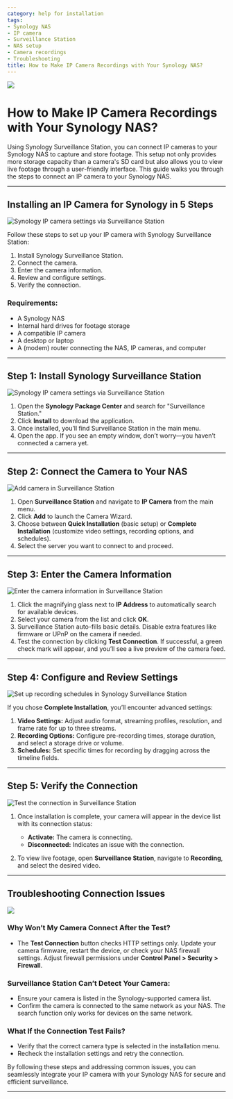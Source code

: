 ```yaml
---
category: help for installation
tags:
- Synology NAS
- IP camera
- Surveillance Station
- NAS setup
- Camera recordings
- Troubleshooting
title: How to Make IP Camera Recordings with Your Synology NAS?
---
```

![](/assets/images/nas/85ea79a79c42fd94608ddf4bd3b905cb.jpeg)

# How to Make IP Camera Recordings with Your Synology NAS?

Using Synology Surveillance Station, you can connect IP cameras to your Synology NAS to capture and store footage. This setup not only provides more storage capacity than a camera's SD card but also allows you to view live footage through a user-friendly interface. This guide walks you through the steps to connect an IP camera to your Synology NAS.

---

## Installing an IP Camera for Synology in 5 Steps

![Synology IP camera settings via Surveillance Station](/assets/images/nas/d9827851e80ee58611c02b6a8666574a.jpeg)

Follow these steps to set up your IP camera with Synology Surveillance Station:

1. Install Synology Surveillance Station.  
2. Connect the camera.  
3. Enter the camera information.  
4. Review and configure settings.  
5. Verify the connection.

### Requirements:

- A Synology NAS  
- Internal hard drives for footage storage  
- A compatible IP camera  
- A desktop or laptop  
- A (modem) router connecting the NAS, IP cameras, and computer  

---

## Step 1: Install Synology Surveillance Station

![Synology IP camera settings via Surveillance Station](/assets/images/nas/d9827851e80ee58611c02b6a8666574a.jpeg)

1. Open the **Synology Package Center** and search for "Surveillance Station."  
2. Click **Install** to download the application.  
3. Once installed, you’ll find Surveillance Station in the main menu.  
4. Open the app. If you see an empty window, don’t worry—you haven’t connected a camera yet.

---

## Step 2: Connect the Camera to Your NAS

![Add camera in Surveillance Station](/assets/images/nas/15c97edf32503c3983f324a850517bb4.jpeg)

1. Open **Surveillance Station** and navigate to **IP Camera** from the main menu.  
2. Click **Add** to launch the Camera Wizard.  
3. Choose between **Quick Installation** (basic setup) or **Complete Installation** (customize video settings, recording options, and schedules).  
4. Select the server you want to connect to and proceed.

---

## Step 3: Enter the Camera Information

![Enter the camera information in Surveillance Station](/assets/images/nas/ba80665843b803d4abb78c377f224490.jpeg)

1. Click the magnifying glass next to **IP Address** to automatically search for available devices.  
2. Select your camera from the list and click **OK**.  
3. Surveillance Station auto-fills basic details. Disable extra features like firmware or UPnP on the camera if needed.  
4. Test the connection by clicking **Test Connection**. If successful, a green check mark will appear, and you’ll see a live preview of the camera feed.

---

## Step 4: Configure and Review Settings

![Set up recording schedules in Synology Surveillance Station](/assets/images/nas/9e7221ee5a4abda18bef831651e70a7b.jpeg)

If you chose **Complete Installation**, you’ll encounter advanced settings:

1. **Video Settings:** Adjust audio format, streaming profiles, resolution, and frame rate for up to three streams.  
2. **Recording Options:** Configure pre-recording times, storage duration, and select a storage drive or volume.  
3. **Schedules:** Set specific times for recording by dragging across the timeline fields.

---

## Step 5: Verify the Connection

![Test the connection in Surveillance Station](/assets/images/nas/a390fd04f018eea801428ffdcb04ae4b.jpeg)

1. Once installation is complete, your camera will appear in the device list with its connection status:  
   - **Activate:** The camera is connecting.  
   - **Disconnected:** Indicates an issue with the connection.  

2. To view live footage, open **Surveillance Station**, navigate to **Recording**, and select the desired video.

---

## Troubleshooting Connection Issues

![](/assets/images/nas/504123826c63f5b6e74cf5e363877b17.jpeg)

### Why Won’t My Camera Connect After the Test?
- The **Test Connection** button checks HTTP settings only. Update your camera firmware, restart the device, or check your NAS firewall settings. Adjust firewall permissions under **Control Panel > Security > Firewall**.

### Surveillance Station Can’t Detect Your Camera:
- Ensure your camera is listed in the Synology-supported camera list.  
- Confirm the camera is connected to the same network as your NAS. The search function only works for devices on the same network.

### What If the Connection Test Fails?
- Verify that the correct camera type is selected in the installation menu.  
- Recheck the installation settings and retry the connection.

By following these steps and addressing common issues, you can seamlessly integrate your IP camera with your Synology NAS for secure and efficient surveillance.

---
